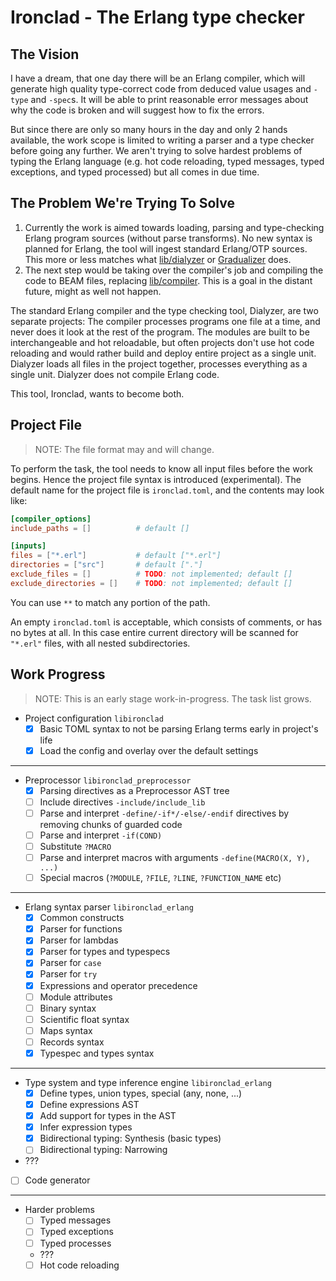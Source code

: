 # Ironclad - The Erlang type checker

## The Vision

I have a dream, that one day there will be an Erlang compiler, which will generate high quality type-correct code from
deduced value usages and `-type` and `-spec`s. It will be able to print reasonable error messages about why the code is
broken and will suggest how to fix the errors.

But since there are only so many hours in the day and only 2 hands available, the work scope is limited to writing a
parser and a type checker before going any further. We aren't trying to solve hardest problems of typing the Erlang 
language (e.g. hot code reloading, typed messages, typed exceptions, and typed processed) but all comes in due time.

## The Problem We're Trying To Solve

1. Currently the work is aimed towards loading, parsing and type-checking Erlang program sources (without parse
   transforms).
   No new syntax is planned for Erlang, the tool will ingest standard Erlang/OTP sources.
   This more or less matches what [lib/dialyzer](https://github.com/erlang/otp/tree/master/lib/dialyzer)
   or [Gradualizer](https://github.com/josefs/Gradualizer) does.
2. The next step would be taking over the compiler's job and compiling the code to BEAM files,
   replacing [lib/compiler](https://github.com/erlang/otp/tree/master/lib/compiler). This is a goal in the distant
   future, might as well not happen.

The standard Erlang compiler and the type checking tool, Dialyzer, are two separate projects:
The compiler processes programs one file at a time, and never does it look at the rest of the program. The modules
are built to be interchangeable and hot reloadable, but often projects don't use hot code reloading and would rather
build and deploy entire project as a single unit. Dialyzer  loads all files in the project together, processes
everything as a single unit. Dialyzer does not compile Erlang code.

This tool, Ironclad, wants to become both.

## Project File

> NOTE: The file format may and will change.

To perform the task, the tool needs to know all input files before the work begins. Hence the project file syntax is
introduced (experimental). The default name for the project file is `ironclad.toml`, and the contents may look like:

```toml
[compiler_options]
include_paths = []          # default []

[inputs]
files = ["*.erl"]           # default ["*.erl"]
directories = ["src"]       # default ["."]
exclude_files = []          # TODO: not implemented; default []
exclude_directories = []    # TODO: not implemented; default []
```

You can use `**` to match any portion of the path.

An empty `ironclad.toml` is acceptable, which consists of comments, or has no bytes at all. In this case entire current
directory will be scanned for `"*.erl"` files, with all nested subdirectories.

## Work Progress

> NOTE: This is an early stage work-in-progress. The task list grows.

- Project configuration `libironclad`
  - [x] Basic TOML syntax to not be parsing Erlang terms early in project's life
  - [x] Load the config and overlay over the default settings
----------
- Preprocessor `libironclad_preprocessor`
    - [x] Parsing directives as a Preprocessor AST tree
    - [ ] Include directives `-include/include_lib`
    - [ ] Parse and interpret `-define/-if*/-else/-endif` directives by removing chunks of guarded code
    - [ ] Parse and interpret `-if(COND)`
    - [ ] Substitute `?MACRO`
    - [ ] Parse and interpret macros with arguments `-define(MACRO(X, Y), ...)`
    - [ ] Special macros (`?MODULE`, `?FILE`, `?LINE`, `?FUNCTION_NAME` etc)
----------
- Erlang syntax parser `libironclad_erlang`
    - [x] Common constructs
    - [x] Parser for functions
    - [x] Parser for lambdas
    - [x] Parser for types and typespecs
    - [x] Parser for `case`
    - [x] Parser for `try`
    - [x] Expressions and operator precedence
    - [ ] Module attributes
    - [ ] Binary syntax
    - [ ] Scientific float syntax
    - [ ] Maps syntax
    - [ ] Records syntax
    - [x] Typespec and types syntax
----------
- Type system and type inference engine `libironclad_erlang`
    - [x] Define types, union types, special (any, none, ...)
    - [x] Define expressions AST
    - [x] Add support for types in the AST
    - [x] Infer expression types
    - [x] Bidirectional typing: Synthesis (basic types)
    - [ ] Bidirectional typing: Narrowing
- ???
- [ ] Code generator
----------
- Harder problems 
  - [ ] Typed messages
  - [ ] Typed exceptions
  - [ ] Typed processes
  - ???
  - [ ] Hot code reloading